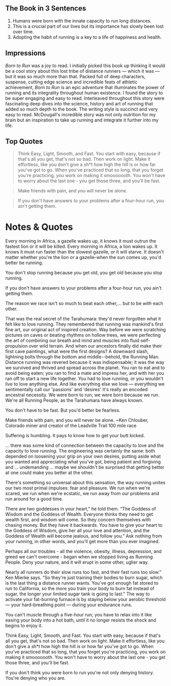 ## The Book in 3 Sentences

1. Humans were born with the innate capacity to run long distances.
2. This is a crucial part of our lives but its importance has slowly been lost over time.
3. Adopting the habit of running is a key to a life of happiness and health.

## Impressions

*Born to Run* was a joy to read. I initially picked this book up thinking it would be a cool story about this lost tribe of distance runners — which it was — but it was so much more than that. Packed full of deep characters, suspense, cutting edge science and incredible feats of athletic achievement, *Born to Run* is an epic adventure that illuminates the power of running and its integrality throughout human existence. I found the story to be super engaging and easy to read. Interleaved throughout this story were fascinating deep dives into the science, history and art of running that added so much depth to the book. The writing style is succinct and very easy to read. McDougall's incredible story was not only nutrition for my brain but an inspiration to take up running and integrate it further into my life.

## Top Quotes

> Think Easy, Light, Smooth, and Fast. You start with easy, because if that's all you get, that's not so bad. Then work on light. Make it effortless, like you don't give a sh*t how high the hill is or how far you've got to go. When you've practiced that so long, that you forget you're practicing, you work on making it smooooooth. You won't have to worry about the last one - you get those three, and you'll be fast.

> Make friends with pain, and you will never be alone.

> If you don't have answers to your problems after a four-hour run, you ain't getting them.

# Notes & Quotes

Every morning in Africa, a gazelle wakes up, it knows it must outrun the fastest lion or it will be killed. Every morning in Africa, a lion wakes up. It knows it must run faster than the slowest gazelle, or it will starve. It doesn't matter whether you're the lion or a gazelle-when the sun comes up, you'd better be running.

You don't stop running because you get old, you get old because you stop running.

If you don't have answers to your problems after a four-hour run, you ain't getting them.

The reason we race isn't so much to beat each other,... but to be *with* each other.

That was the real secret of the Tarahumara: they'd never forgotten what it felt like to love running. They remembered that running was mankind's first fine art, our original act of inspired creation. Way before we were scratching pictures on caves or beating rhythms on hollow trees, we were perfecting the art of combining our breath and mind and muscles into fluid self-propulsion over wild terrain. And when our ancestors finally did make their first cave paintings, what were the first designs? A downward slash, lightning bolts through the bottom and middle--behold, the Running Man. Distance running was revered because it was indispensable; it was the way we survived and thrived and spread across the planet. You ran to eat and to avoid being eaten; you ran to find a mate and impress her, and with her you ran off to start a new life together. You had to love running, or you wouldn't live to love anything else. And like everything else we love — everything we sentimentally call our 'passions' and 'desires' it's really an encoded ancestral necessity. We were born to run; we were born because we run. We're all Running People, as the Tarahumara have always known.

You don't have to be fast. But you'd better be fearless.

Make friends with pain, and you will never be alone. ~Ken Chlouber, Colorado miner and creator of the Leadville Trail 100 mile race

Suffering is humbling. It pays to know how to get your butt kicked.

… there was some kind of connection between the capacity to love and the capacity to love *running*. The engineering was certainly the same: both depended on loosening your grip on your own desires, putting aside what you wanted and appreciating what you've got, being patient and forgiving and … undemanding … maybe we shouldn't be surprised that getting better at one could make you better at the other.

There's something so universal about this sensation, the way running unites our two most primal impulses: fear and pleasure. We run when we're scared, we run when we're ecstatic, we run away from our problems and run around for a good time.

There are two goddesses in your heart,” he told them. “The Goddess of Wisdom and the Goddess of Wealth. Everyone thinks they need to get wealth first, and wisdom will come. So they concern themselves with chasing money. But they have it backwards. You have to give your heart to the Goddess of Wisdom, give her all your love and attention, and the Goddess of Wealth will become jealous, and follow you.” Ask nothing from your running, in other words, and you’ll get more than you ever imagined.

Perhaps all our troubles - all the violence, obesity, illness, depression, and greed we can't overcome - began when we stopped living as Running People. Deny your nature, and it will erupt in some other, uglier way.

Nearly all runners do their slow runs too fast, and their fast runs too slow." Ken Mierke says. "So they're just training their bodies to burn sugar, which is the last thing a distance runner wants. You've got enough fat stored to run to California, so the more you train your body to burn fat instead of sugar, the longer your limited sugar tank is going to last." The way to activate your fat-burning furnace is by staying below your aerobic threshold — your hard-breathing point — during your endurance runs.

You can't muscle through a five-hour run; you have to relax into it like easing your body into a hot bath, until it no longer resists the shock and begins to enjoy it.

Think Easy, Light, Smooth, and Fast. You start with easy, because if that's all you get, that's not so bad. Then work on light. Make it effortless, like you don't give a sh*t how high the hill is or how far you've got to go. When you've practiced that so long, that you forget you're practicing, you work on making it smooooooth. You won't have to worry about the last one - you get those three, and you'll be fast.

If you don't think you were born to run you're not only denying history. You're denying who you are.